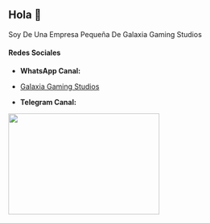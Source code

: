## Hola 👋
Soy De Una Empresa Pequeña De Galaxia Gaming Studios 

#### Redes Sociales

- **WhatsApp Canal:**
- [Galaxia Gaming Studios](https://whatsapp.com/channel/0029VaZZ77zDp2Q0BBx87X1Z)

- **Telegram Canal:** 


<img src="https://drive.google.com/file/d/1Bf6mq0MWb6RU7VU6k757vdvVBvDcEjgl/view?usp=drivesdk" width="300" height="200">








<!--
**Galaxia-Gaming-Studios/Galaxia-Gaming-Studios** is a ✨ _special_ ✨ repository because its `README.md` (this file) appears on your GitHub profile.

Here are some ideas to get you started:

- 🔭 I’m currently working on ...
- 🌱 I’m currently learning ...
- 👯 I’m looking to collaborate on ...
- 🤔 I’m looking for help with ...
- 💬 Ask me about ...
- 📫 How to reach me: ...
- 😄 Pronouns: ...
- ⚡ Fun fact: ...
-->
